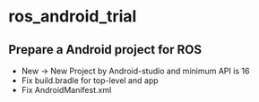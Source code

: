 # ros_android_trial

## Prepare a Android project for ROS
* New -> New Project by Android-studio and minimum API is 16
* Fix build.bradle for top-level and app
* Fix AndroidManifest.xml
